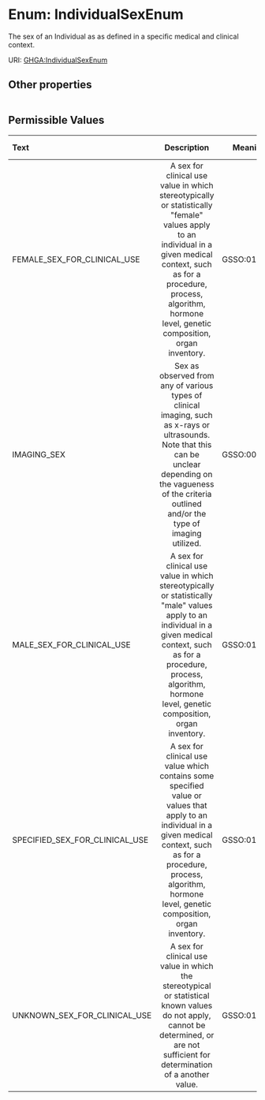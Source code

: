 
# Enum: IndividualSexEnum


The sex of an Individual as as defined in a specific medical and clinical context.

URI: [GHGA:IndividualSexEnum](https://w3id.org/GHGA/IndividualSexEnum)


## Other properties

|  |  |  |
| --- | --- | --- |

## Permissible Values

| Text | Description | Meaning | Other Information |
| :--- | :---: | :---: | ---: |
| FEMALE_SEX_FOR_CLINICAL_USE | A sex for clinical use value in which stereotypically or statistically "female" values apply to an individual in a given medical context, such as for a procedure, process, algorithm, hormone level, genetic composition, organ inventory. | GSSO:011317 |  |
| IMAGING_SEX | Sex as observed from any of various types of clinical imaging, such as x-rays or ultrasounds. Note that this can be unclear depending on the vagueness of the criteria outlined and/or the type of imaging utilized. | GSSO:009318 |  |
| MALE_SEX_FOR_CLINICAL_USE | A sex for clinical use value in which stereotypically or statistically "male" values apply to an individual in a given medical context, such as for a procedure, process, algorithm, hormone level, genetic composition, organ inventory. | GSSO:011318 |  |
| SPECIFIED_SEX_FOR_CLINICAL_USE | A sex for clinical use value which contains some specified value or values that apply to an individual in a given medical context, such as for a procedure, process, algorithm, hormone level, genetic composition, organ inventory. | GSSO:011319 |  |
| UNKNOWN_SEX_FOR_CLINICAL_USE | A sex for clinical use value in which the stereotypical or statistical known values do not apply, cannot be determined, or are not sufficient for determination of a another value. | GSSO:011320 |  |

